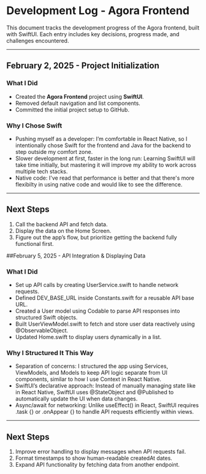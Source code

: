 # Development Log - Agora Frontend  

This document tracks the development progress of the Agora frontend, built with SwiftUI. Each entry includes key decisions, progress made, and challenges encountered.  

---

## February 2, 2025 - Project Initialization  

### What I Did  
- Created the **Agora Frontend** project using **SwiftUI**.  
- Removed default navigation and list components.   
- Committed the initial project setup to GitHub.  

### Why I Chose Swift  
- Pushing myself as a developer: I’m comfortable in React Native, so I intentionally chose Swift for the frontend and Java for the backend to step outside my comfort zone.  
- Slower development at first, faster in the long run: Learning SwiftUI will take time initially, but mastering it will improve my ability to work across multiple tech stacks.  
- Native code: I've read that performance is better and that there's more flexibilty in using native code and would like to see the difference.

---

## Next Steps  
1. Call the backend API and fetch data.  
2. Display the data on the Home Screen.  
3. Figure out the app’s flow, but prioritize getting the backend fully functional first.  

##February 5, 2025 - API Integration & Displaying Data

### What I Did
- Set up API calls by creating UserService.swift to handle network requests.
- Defined DEV_BASE_URL inside Constants.swift for a reusable API base URL.
- Created a User model using Codable to parse API responses into structured Swift objects.
- Built UserViewModel.swift to fetch and store user data reactively using @ObservableObject.
- Updated Home.swift to display users dynamically in a list.

### Why I Structured It This Way
- Separation of concerns: I structured the app using Services, ViewModels, and Models to keep API logic separate from UI components, similar to how I use Context in React Native.
- SwiftUI’s declarative approach: Instead of manually managing state like in React Native, SwiftUI uses @StateObject and @Published to automatically update the UI when data changes.
- Async/await for networking: Unlike useEffect() in React, SwiftUI requires .task {} or .onAppear {} to handle API requests efficiently within views.
---

## Next Steps

1. Improve error handling to display messages when API requests fail.
2. Format timestamps to show human-readable createdAt dates.
3. Expand API functionality by fetching data from another endpoint.
